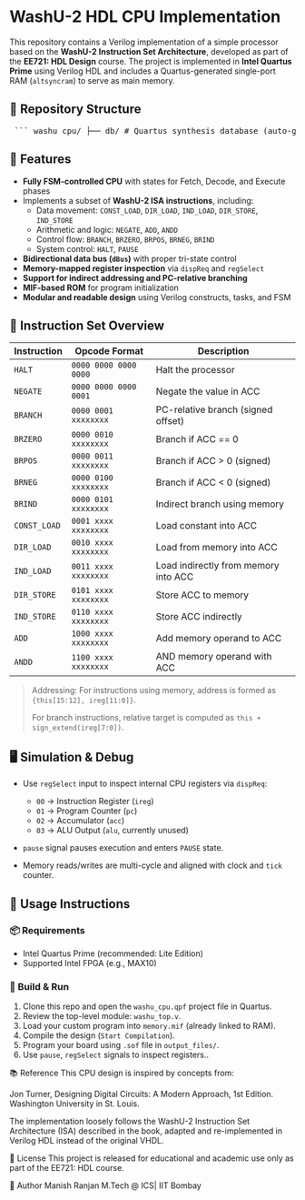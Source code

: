 # WashU-2 HDL CPU Implementation

This repository contains a Verilog implementation of a simple processor based on the **WashU-2 Instruction Set Architecture**, developed as part of the **EE721: HDL Design** course. The project is implemented in **Intel Quartus Prime** using Verilog HDL and includes a Quartus-generated single-port RAM (`altsyncram`) to serve as main memory.

## 📁 Repository Structure

<pre> ``` washu_cpu/ ├── db/ # Quartus synthesis database (auto-generated) ├── output_files/ # Programming files (.sof, .pof, etc.) generated by Quartus ├── simulation/ # (Optional) Verilog testbenches and simulation files ├── washu_top.v # Top-level module: integrates CPU core and memory ├── washu.v # Main CPU logic (WashU-2 ISA) ├── Memory.v # RAM module generated via Quartus IP (altsyncram) ├── memory.mif # Memory Initialization File (ROM content) ├── washu_cpu.qpf # Quartus Project File ├── washu_cpu.qsf # Quartus Settings File (pins, constraints, file list) └── README.md # This documentation ``` </pre>


## 🚀 Features

- **Fully FSM-controlled CPU** with states for Fetch, Decode, and Execute phases
- Implements a subset of **WashU-2 ISA instructions**, including:
  - Data movement: `CONST_LOAD`, `DIR_LOAD`, `IND_LOAD`, `DIR_STORE`, `IND_STORE`
  - Arithmetic and logic: `NEGATE`, `ADD`, `ANDD`
  - Control flow: `BRANCH`, `BRZERO`, `BRPOS`, `BRNEG`, `BRIND`
  - System control: `HALT`, `PAUSE`
- **Bidirectional data bus (`dBus`)** with proper tri-state control
- **Memory-mapped register inspection** via `dispReq` and `regSelect`
- **Support for indirect addressing and PC-relative branching**
- **MIF-based ROM** for program initialization
- **Modular and readable design** using Verilog constructs, tasks, and FSM

## 🧠 Instruction Set Overview

| Instruction     | Opcode Format     | Description                            |
|----------------|-------------------|----------------------------------------|
| `HALT`          | `0000 0000 0000 0000` | Halt the processor                    |
| `NEGATE`        | `0000 0000 0000 0001` | Negate the value in ACC               |
| `BRANCH`        | `0000 0001 xxxxxxxx` | PC-relative branch (signed offset)    |
| `BRZERO`        | `0000 0010 xxxxxxxx` | Branch if ACC == 0                    |
| `BRPOS`         | `0000 0011 xxxxxxxx` | Branch if ACC > 0 (signed)            |
| `BRNEG`         | `0000 0100 xxxxxxxx` | Branch if ACC < 0 (signed)            |
| `BRIND`         | `0000 0101 xxxxxxxx` | Indirect branch using memory          |
| `CONST_LOAD`    | `0001 xxxx xxxxxxxx` | Load constant into ACC                |
| `DIR_LOAD`      | `0010 xxxx xxxxxxxx` | Load from memory into ACC             |
| `IND_LOAD`      | `0011 xxxx xxxxxxxx` | Load indirectly from memory into ACC  |
| `DIR_STORE`     | `0101 xxxx xxxxxxxx` | Store ACC to memory                   |
| `IND_STORE`     | `0110 xxxx xxxxxxxx` | Store ACC indirectly                  |
| `ADD`           | `1000 xxxx xxxxxxxx` | Add memory operand to ACC             |
| `ANDD`          | `1100 xxxx xxxxxxxx` | AND memory operand with ACC           |

> Addressing: For instructions using memory, address is formed as `{this[15:12], ireg[11:0]}`.
> 
> For branch instructions, relative target is computed as `this + sign_extend(ireg[7:0])`.

## 🖥️ Simulation & Debug

- Use `regSelect` input to inspect internal CPU registers via `dispReq`:
  - `00` → Instruction Register (`ireg`)
  - `01` → Program Counter (`pc`)
  - `02` → Accumulator (`acc`)
  - `03` → ALU Output (`alu`, currently unused)

- `pause` signal pauses execution and enters `PAUSE` state.
- Memory reads/writes are multi-cycle and aligned with clock and `tick` counter.

## 🧪 Usage Instructions

### 📦 Requirements

- Intel Quartus Prime (recommended: Lite Edition)
- Supported Intel FPGA (e.g., MAX10)


### 🔨 Build & Run

1. Clone this repo and open the `washu_cpu.qpf` project file in Quartus.
2. Review the top-level module: `washu_top.v`.
3. Load your custom program into `memory.mif` (already linked to RAM).
4. Compile the design (`Start Compilation`).
5. Program your board using `.sof` file in `output_files/`.
6. Use `pause`, `regSelect` signals to inspect registers..

 📚 Reference
This CPU design is inspired by concepts from:

Jon Turner, Designing Digital Circuits: A Modern Approach, 1st Edition.
Washington University in St. Louis.

The implementation loosely follows the WashU-2 Instruction Set Architecture (ISA) described in the book, adapted and re-implemented in Verilog HDL instead of the original VHDL.

📜 License
This project is released for educational and academic use only as part of the EE721: HDL course.

👤 Author
Manish Ranjan
M.Tech @ ICS| IIT Bombay
